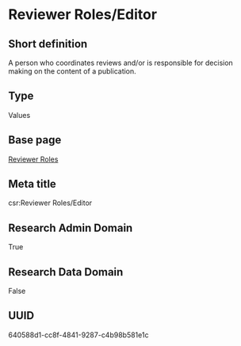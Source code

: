 # Reviewer Roles/Editor
## Short definition
A person who coordinates reviews and/or is responsible for decision making on the content of a publication.
## Type
Values
## Base page
[Reviewer Roles](https://github.com/EuroCRIS/CASRAI-Dictionairies/blob/main/Objects/Reviewer%20Roles.md)
## Meta title
csr:Reviewer Roles/Editor
## Research Admin Domain
True
## Research Data Domain
False
## UUID
640588d1-cc8f-4841-9287-c4b98b581e1c
